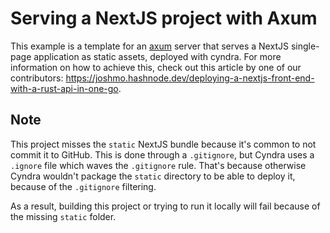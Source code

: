# Serving a NextJS project with Axum

This example is a template for an [axum](https://github.com/tokio-rs/axum) server that serves a NextJS single-page application as static assets, deployed with cyndra. For more information on how to achieve this, check out this article by one of our contributors:  https://joshmo.hashnode.dev/deploying-a-nextjs-front-end-with-a-rust-api-in-one-go.

## Note

This project misses the `static` NextJS bundle because it's common to not commit it to GitHub. This is done through a `.gitignore`, but Cyndra uses a `.ignore` file which waves the `.gitignore` rule. That's because otherwise Cyndra wouldn't package the `static` directory to be able to deploy it, because of the `.gitignore` filtering.

As a result, building this project or trying to run it locally will fail because of the missing `static` folder.
